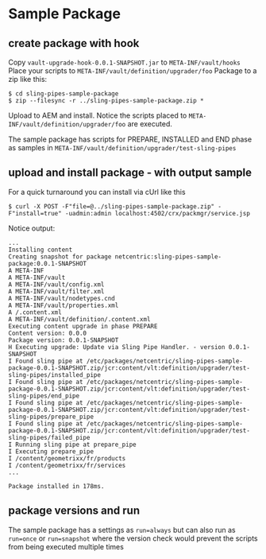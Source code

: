 


# Sample Package

## create package with hook

Copy `vault-upgrade-hook-0.0.1-SNAPSHOT.jar` to `META-INF/vault/hooks`
Place your scripts to `META-INF/vault/definition/upgrader/foo`
Package to a zip like this:
    
    $ cd sling-pipes-sample-package
    $ zip --filesync -r ../sling-pipes-sample-package.zip *

Upload to AEM and install. Notice the scripts placed to `META-INF/vault/definition/upgrader/foo` are executed.

The sample package has scripts for PREPARE, INSTALLED and END phase as samples in `META-INF/vault/definition/upgrader/test-sling-pipes`

## upload and install package - with output sample

For a quick turnaround you can install via cUrl like this

    $ curl -X POST -F"file=@../sling-pipes-sample-package.zip" -F"install=true" -uadmin:admin localhost:4502/crx/packmgr/service.jsp

Notice output:

    ...
    Installing content
    Creating snapshot for package netcentric:sling-pipes-sample-package:0.0.1-SNAPSHOT 
    A META-INF
    A META-INF/vault
    A META-INF/vault/config.xml
    A META-INF/vault/filter.xml
    A META-INF/vault/nodetypes.cnd
    A META-INF/vault/properties.xml
    A /.content.xml
    A META-INF/vault/definition/.content.xml
    Executing content upgrade in phase PREPARE 
    Content version: 0.0.0 
    Package version: 0.0.1-SNAPSHOT 
    H Executing upgrade: Update via Sling Pipe Handler. - version 0.0.1-SNAPSHOT
    I Found sling pipe at /etc/packages/netcentric/sling-pipes-sample-package-0.0.1-SNAPSHOT.zip/jcr:content/vlt:definition/upgrader/test-sling-pipes/installed_pipe
    I Found sling pipe at /etc/packages/netcentric/sling-pipes-sample-package-0.0.1-SNAPSHOT.zip/jcr:content/vlt:definition/upgrader/test-sling-pipes/end_pipe
    I Found sling pipe at /etc/packages/netcentric/sling-pipes-sample-package-0.0.1-SNAPSHOT.zip/jcr:content/vlt:definition/upgrader/test-sling-pipes/prepare_pipe
    I Found sling pipe at /etc/packages/netcentric/sling-pipes-sample-package-0.0.1-SNAPSHOT.zip/jcr:content/vlt:definition/upgrader/test-sling-pipes/failed_pipe
    I Running sling pipe at prepare_pipe
    I Executing prepare_pipe
    I /content/geometrixx/fr/products
    I /content/geometrixx/fr/services
    ...
    
    Package installed in 178ms.

## package versions and run

The sample package has a settings as `run=always` but can also run as `run=once` or `run=snapshot` where the version check would prevent the scripts from being executed multiple times
